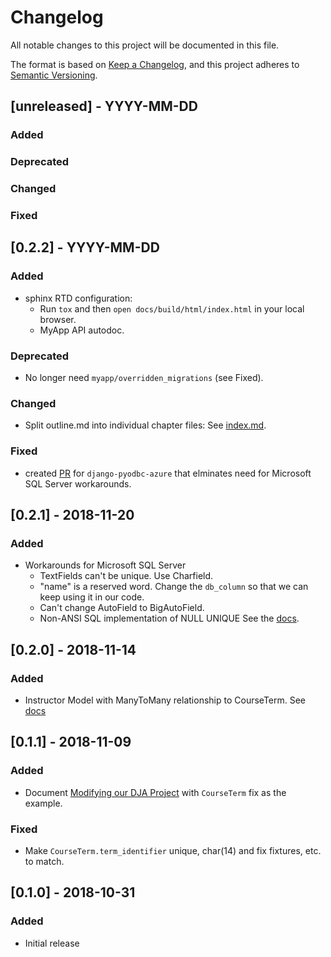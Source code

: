 # Changelog

All notable changes to this project will be documented in this file.

The format is based on [Keep a Changelog](https://keepachangelog.com/en/1.0.0/),
and this project adheres to [Semantic Versioning](https://semver.org/spec/v2.0.0.html).

## [unreleased] - YYYY-MM-DD 

### Added

### Deprecated

### Changed

### Fixed

## [0.2.2] - YYYY-MM-DD 

### Added
- sphinx RTD configuration:
  - Run `tox` and then `open docs/build/html/index.html` in your local browser.
  - MyApp API autodoc.

### Deprecated
- No longer need `myapp/overridden_migrations` (see Fixed).

### Changed
- Split outline.md into individual chapter files:
  See [index.md](index.md). 

### Fixed
- created [PR](https://github.com/michiya/django-pyodbc-azure/pull/189) 
  for `django-pyodbc-azure` that elminates need for Microsoft SQL Server workarounds.

## [0.2.1] - 2018-11-20

### Added
- Workarounds for Microsoft SQL Server
  - TextFields can't be unique. Use Charfield.
  - "name" is a reserved word. Change the `db_column` so that we can keep using it in our code.
  - Can't change AutoField to BigAutoField.
  - Non-ANSI SQL implementation of NULL UNIQUE
  See the [docs](docs/outline.md#advanced-topic-sql-server-workarounds).

## [0.2.0] - 2018-11-14

### Added
- Instructor Model with ManyToMany relationship to CourseTerm.
  See [docs](docs/outline.md#another-modification-add-an-instructor-model-and-additional-relationship)

## [0.1.1] - 2018-11-09

### Added
- Document [Modifying our DJA Project](docs/outline.md#modifying-our-dja-project) with `CourseTerm` fix as the example.

### Fixed
- Make `CourseTerm.term_identifier` unique, char(14) and fix fixtures, etc. to match.

## [0.1.0] - 2018-10-31

### Added

- Initial release
